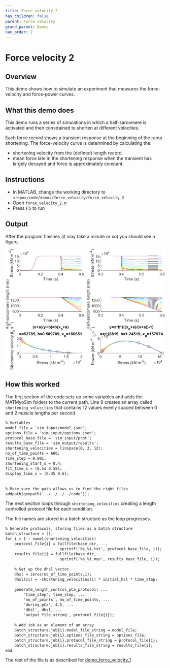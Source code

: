 ```yaml
---
title: Force velocity 2
has_children: false
parent: Force velocity
grand_parent: Demos
nav_order: 2
---
```


# Force velocity 2

## Overview

This demo shows how to simulate an experiment that measures the force-velocity and force-power curves.

## What this demo does

This demo runs a series of simulations in which a half-sarcomere is activated and then constrained to shorten at different velocities.

Each force record shows a transient response at the beginning of the ramp shortening. The force-velocity curve is determined by calculating the:
+ shortening velocity from the (defined) length record
+ mean force late in the shortening response when the transient has largely decayed and force is approximately constant.

## Instructions

+ In MATLAB, change the working directory to `<repo>/code/demos/force_velocity/force_velocity_2`
+ Open `force_velocity_2.m`
+ Press <kbd>F5</kbd> to run

## Output

After the program finishes (it may take a minute or so) you should see a figure.

<img src="force_velocity_output.png">

## How this worked

The first section of the code sets up some variables and adds the MATMyoSim folders to the current path. Line 9 creates an array called `shortening_velocities` that contains 12 values evenly spaced between 0 and 2 muscle lengths per second.

````
% Variables
model_file = 'sim_input/model.json';
options_file = 'sim_input/options.json';
protocol_base_file = 'sim_input/prot';
results_base_file = 'sim_output/results';
shortening_velocities = linspace(0, 2, 12);
no_of_time_points = 600;
time_step = 0.001;
shortening_start_s = 0.4;
fit_time_s = [0.53 0.58];
display_time_s = [0.35 0.6];


% Make sure the path allows us to find the right files
addpath(genpath('../../../../code'));
````

The next section loops through `shortening_velocities` creating a length controlled protocol file for each condition.

The file names are stored in a batch structure as the loop progresses.

````
% Generate protocols, storing files as a batch structure
batch_structure = [];
for i = 1 : numel(shortening_velocities)
    protocol_file{i} = fullfile(base_dir, ...
                        sprintf('%s_%i.txt', protocol_base_file, i));
    results_file{i} = fullfile(base_dir, ...
                        sprintf('%s_%i.myo', results_base_file, i));

    % Set up the dhsl vector
    dhsl = zeros(no_of_time_points,1);
    dhsl(si) = -shortening_velocities(i) * initial_hsl * time_step;
    
    generate_length_control_pCa_protocol( ...
        'time_step', time_step, ...
        'no_of_points', no_of_time_points, ...
        'during_pCa', 4.5, ...
        'dhsl', dhsl, ...
        'output_file_string', protocol_file{i});
    
    % Add job as an element of an array
    batch_structure.job{i}.model_file_string = model_file;
    batch_structure.job{i}.options_file_string = options_file;
    batch_structure.job{i}.protocol_file_string = protocol_file{i};
    batch_structure.job{i}.results_file_string = results_file{i};
end
````

The rest of the file is as described for [demo_force_velocity_1](../force_velocity_1/force_velocity_1.html)
